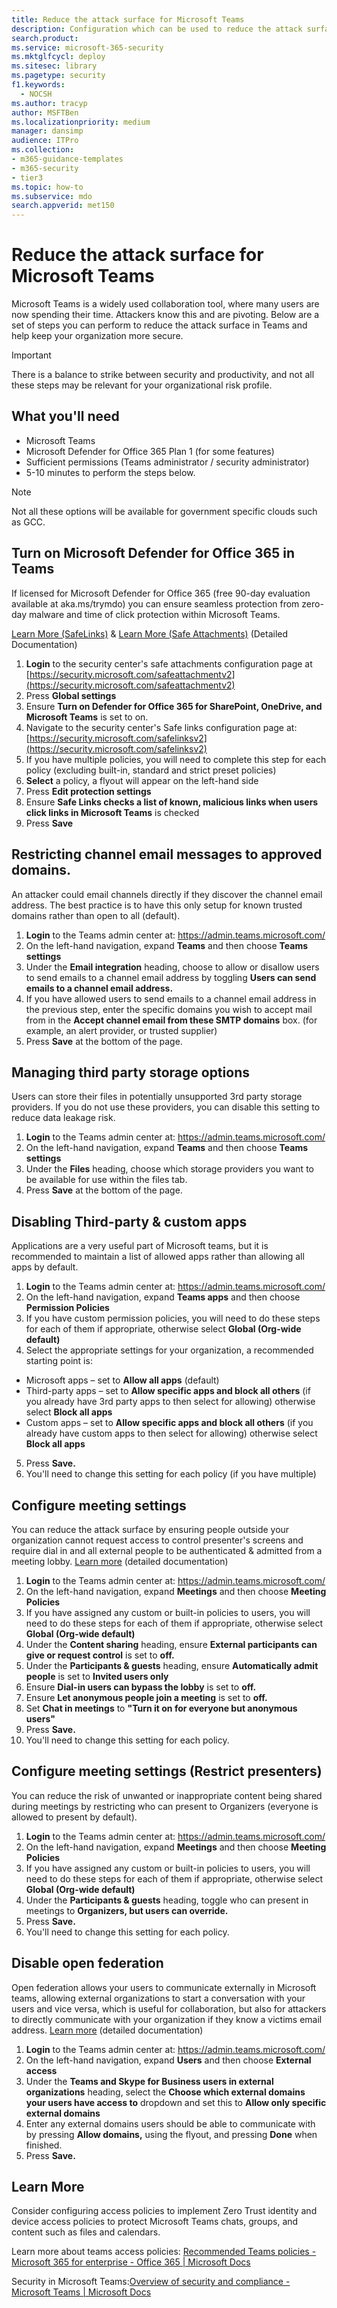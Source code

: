 ```yaml
---
title: Reduce the attack surface for Microsoft Teams
description: Configuration which can be used to reduce the attack surface in Microsoft Teams, including enabling Microsoft Defender for Office 365.
search.product: 
ms.service: microsoft-365-security
ms.mktglfcycl: deploy
ms.sitesec: library
ms.pagetype: security
f1.keywords: 
  - NOCSH
ms.author: tracyp
author: MSFTBen
ms.localizationpriority: medium
manager: dansimp
audience: ITPro
ms.collection: 
- m365-guidance-templates
- m365-security
- tier3
ms.topic: how-to
ms.subservice: mdo
search.appverid: met150
---
```



# Reduce the attack surface for Microsoft Teams

Microsoft Teams is a widely used collaboration tool, where many users are now spending their time. Attackers know this and are pivoting. Below are a set of steps you can perform to reduce the attack surface in Teams and help keep your organization more secure.

> [!IMPORTANT]
> There is a balance to strike between security and productivity, and not all these steps may be relevant for your organizational risk profile.
## What you'll need

- Microsoft Teams
- Microsoft Defender for Office 365 Plan 1 (for some features)
- Sufficient permissions (Teams administrator / security administrator)
- 5-10 minutes to perform the steps below.

> [!NOTE]
> Not all these options will be available for government specific clouds such as GCC.
## Turn on Microsoft Defender for Office 365 in Teams

If licensed for Microsoft Defender for Office 365 (free 90-day evaluation available at aka.ms/trymdo) you can ensure seamless protection from zero-day malware and time of click protection within Microsoft Teams.

[Learn More (SafeLinks)](/microsoft-365/security/office-365-security/safe-links#safe-links-settings-for-microsoft-teams) & [Learn More (Safe Attachments)](/microsoft-365/security/office-365-security/turn-on-mdo-for-spo-odb-and-teams) (Detailed Documentation)

1. **Login** to the security center's safe attachments configuration page at [https://security.microsoft.com/safeattachmentv2](https://security.microsoft.com/safeattachmentv2)
2. Press **Global settings**
3. Ensure **Turn on Defender for Office 365 for SharePoint, OneDrive, and Microsoft Teams** is set to on.
4. Navigate to the security center's Safe links configuration page at: [https://security.microsoft.com/safelinksv2](https://security.microsoft.com/safelinksv2)
5. If you have multiple policies, you will need to complete this step for each policy (excluding built-in, standard and strict preset policies)
6. **Select** a policy, a flyout will appear on the left-hand side
7. Press **Edit protection settings**
8. Ensure **Safe Links checks a list of known, malicious links when users click links in Microsoft Teams** is checked
9. Press **Save**

## Restricting channel email messages to approved domains.

An attacker could email channels directly if they discover the channel email address. The best practice is to have this only setup for known trusted domains rather than open to all (default).

1. **Login** to the Teams admin center at: https://admin.teams.microsoft.com/
2. On the left-hand navigation, expand **Teams** and then choose **Teams settings**
3. Under the **Email integration** heading, choose to allow or disallow users to send emails to a channel email address by toggling **Users can send emails to a channel email address.**
4. If you have allowed users to send emails to a channel email address in the previous step, enter the specific domains you wish to accept mail from in the **Accept channel email from these SMTP domains** box. (for example, an alert provider, or trusted supplier)
5. Press **Save** at the bottom of the page.

## Managing third party storage options

Users can store their files in potentially unsupported 3rd party storage providers. If you do not use these providers, you can disable this setting to reduce data leakage risk.

1. **Login** to the Teams admin center at: https://admin.teams.microsoft.com/
2. On the left-hand navigation, expand **Teams** and then choose **Teams settings**
3. Under the **Files** heading, choose which storage providers you want to be available for use within the files tab.
4. Press **Save** at the bottom of the page.

## Disabling Third-party & custom apps

Applications are a very useful part of Microsoft teams, but it is recommended to maintain a list of allowed apps rather than allowing all apps by default.

1. **Login** to the Teams admin center at: https://admin.teams.microsoft.com/
2. On the left-hand navigation, expand **Teams apps** and then choose **Permission Policies**
3. If you have custom permission policies, you will need to do these steps for each of them if appropriate, otherwise select **Global (Org-wide default)**
4. Select the appropriate settings for your organization, a recommended starting point is:
  - Microsoft apps – set to **Allow all apps** (default)
  - Third-party apps – set to **Allow specific apps and block all others** (if you already have 3rd party apps to then select for allowing) otherwise select **Block all apps**
  - Custom apps – set to **Allow specific apps and block all others** (if you already have custom apps to then select for allowing) otherwise select **Block all apps**
5. Press **Save.**
6. You'll need to change this setting for each policy (if you have multiple)

## Configure meeting settings

You can reduce the attack surface by ensuring people outside your organization cannot request access to control presenter's screens and require dial in and all external people to be authenticated & admitted from a meeting lobby.
[Learn more](/microsoftteams/meeting-policies-participants-and-guests) (detailed documentation)

1. **Login** to the Teams admin center at: https://admin.teams.microsoft.com/
2. On the left-hand navigation, expand **Meetings** and then choose **Meeting Policies**
3. If you have assigned any custom or built-in policies to users, you will need to do these steps for each of them if appropriate, otherwise select **Global (Org-wide default)**
4. Under the **Content sharing** heading, ensure **External participants can give or request control** is set to **off.**
5. Under the **Participants & guests** heading, ensure **Automatically admit people** is set to **Invited users only**
6. Ensure **Dial-in users can bypass the lobby** is set to **off.**
7. Ensure **Let anonymous people join a meeting** is set to **off.**
8. Set **Chat in meetings** to **"Turn it on for everyone but anonymous users"**
9. Press **Save.**
10. You'll need to change this setting for each policy.

## Configure meeting settings (Restrict presenters)
You can reduce the risk of unwanted or inappropriate content being shared during meetings by restricting who can present to Organizers (everyone is allowed to present by default).

1. **Login** to the Teams admin center at: https://admin.teams.microsoft.com/
2. On the left-hand navigation, expand **Meetings** and then choose **Meeting Policies**
3. If you have assigned any custom or built-in policies to users, you will need to do these steps for each of them if appropriate, otherwise select **Global (Org-wide default)**
4. Under the **Participants & guests** heading, toggle who can present in meetings to **Organizers, but users can override.**
5. Press **Save.**
6. You'll need to change this setting for each policy.

## Disable open federation

Open federation allows your users to communicate externally in Microsoft teams, allowing external organizations to start a conversation with your users and vice versa, which is useful for collaboration, but also for attackers to directly communicate with your organization if they know a victims email address.
[Learn more](/microsoftteams/manage-external-access) (detailed documentation)

1. **Login** to the Teams admin center at: https://admin.teams.microsoft.com/
2. On the left-hand navigation, expand **Users** and then choose **External access**
3. Under the **Teams and Skype for Business users in external organizations** heading, select the **Choose which external domains your users have access to** dropdown and set this to **Allow only specific external domains**
4. Enter any external domains users should be able to communicate with by pressing **Allow domains,** using the flyout, and pressing **Done** when finished.
5. Press **Save.**


## Learn More

Consider configuring access policies to implement Zero Trust identity and device access policies to protect Microsoft Teams chats, groups, and content such as files and calendars.

Learn more about teams access policies: [Recommended Teams policies - Microsoft 365 for enterprise - Office 365 | Microsoft Docs](/microsoft-365/security/office-365-security/teams-access-policies)

Security in Microsoft Teams:[Overview of security and compliance - Microsoft Teams | Microsoft Docs](/microsoftteams/security-compliance-overview)
